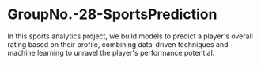 # GroupNo.-28-SportsPrediction
In this sports analytics project, we build models to predict a player's overall rating based on their profile, combining data-driven techniques and machine learning to unravel the player's performance potential.
